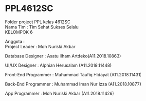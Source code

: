 # PPL4612SC
Folder project PPL kelas 4612SC<br>
Nama Tim : Tim Sehat Sukses Selalu<br>
KELOMPOK 6

Anggota :<br>
Project Leader        : Moh Nuriski Akbar

Database Designer     : Asatu Ilham Artdeko(A11.2018.10863)

UI/UX Designer        : Alphian Herusalam (A11.2018.11448)

Front-End Programmer  : Muhammad Taufiq Hidayat (A11.2018.11431)

Back-End Programmer   : Muhammad Iman Nur Izza (A11.2018.10877)

App Programmer        : Moh Nuriski Akbar (A11.2018.11426)

